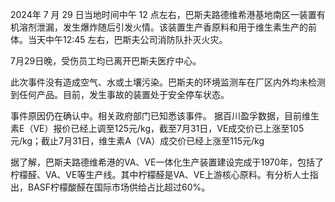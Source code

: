 2024年 7 月 29 日当地时间中午 12 点左右，巴斯夫路德维希港基地南区一装置有机溶剂泄漏，发生爆炸随后引发火情。该装置生产香原料和用于维生素生产的前体。当天中午12:45 左右，巴斯夫公司消防队扑灭火灾。

7月29日晚，受伤员工均已离开巴斯夫医疗中心。

此次事件没有造成空气、水或土壤污染。巴斯夫的环境监测车在厂区内外均未检测到任何产品。目前，发生事故的装置处于安全停车状态。

事件原因仍在确认中。相关政府部门已知悉该事件。
据百川盈孚数据，目前维生素E（VE）报价已经上调至125元/kg，截至7月31日，VE成交价已上涨至105元/kg；截止7月31日，维生素A（VA）成交价已经上涨至115元/kg

据了解，巴斯夫路德维希港的VA、VE一体化生产装置建设完成于1970年，包括了柠檬醛、VA、VE等生产线。其中柠檬醛是VA、VE上游核心原料。有分析人士指出，BASF柠檬酸醛在国际市场供给占比超过60%。